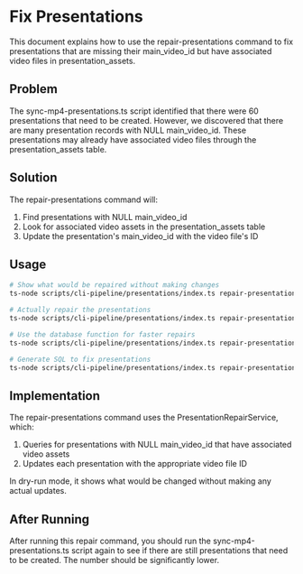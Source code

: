 # Fix Presentations

This document explains how to use the repair-presentations command to fix presentations that are missing their main_video_id but have associated video files in presentation_assets.

## Problem

The sync-mp4-presentations.ts script identified that there were 60 presentations that need to be created. However, we discovered that there are many presentation records with NULL main_video_id. These presentations may already have associated video files through the presentation_assets table.

## Solution

The repair-presentations command will:
1. Find presentations with NULL main_video_id
2. Look for associated video assets in the presentation_assets table
3. Update the presentation's main_video_id with the video file's ID

## Usage

```bash
# Show what would be repaired without making changes
ts-node scripts/cli-pipeline/presentations/index.ts repair-presentations

# Actually repair the presentations
ts-node scripts/cli-pipeline/presentations/index.ts repair-presentations --no-dry-run

# Use the database function for faster repairs
ts-node scripts/cli-pipeline/presentations/index.ts repair-presentations --no-dry-run --db-function

# Generate SQL to fix presentations
ts-node scripts/cli-pipeline/presentations/index.ts repair-presentations --setup
```

## Implementation

The repair-presentations command uses the PresentationRepairService, which:
1. Queries for presentations with NULL main_video_id that have associated video assets
2. Updates each presentation with the appropriate video file ID

In dry-run mode, it shows what would be changed without making any actual updates.

## After Running

After running this repair command, you should run the sync-mp4-presentations.ts script again to see if there are still presentations that need to be created. The number should be significantly lower.